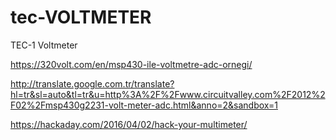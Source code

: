 # tec-VOLTMETER
TEC-1 Voltmeter


https://320volt.com/en/msp430-ile-voltmetre-adc-ornegi/

http://translate.google.com.tr/translate?hl=tr&sl=auto&tl=tr&u=http%3A%2F%2Fwww.circuitvalley.com%2F2012%2F02%2Fmsp430g2231-volt-meter-adc.html&anno=2&sandbox=1

https://hackaday.com/2016/04/02/hack-your-multimeter/

